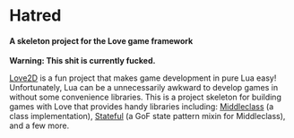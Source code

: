# Hatred
#### A skeleton project for the Love game framework

__Warning: This shit is currently fucked.__

[Love2D](https://love2d.org/) is a fun project that makes game development in pure Lua easy! Unfortunately, Lua can be a unnecessarily awkward to develop games in without some convenience libraries. This is a project skeleton for building games with Love that provides handy libraries including: [Middleclass](https://github.com/kikito/middleclass) (a class implementation), [Stateful](https://github.com/kikito/stateful.lua) (a GoF state pattern mixin for Middleclass), and a few more.
